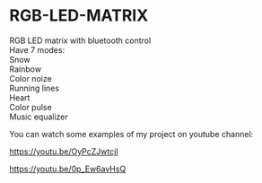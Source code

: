 # RGB-LED-MATRIX
RGB LED matrix with bluetooth control</br>
Have 7 modes:</br>
  Snow</br>
  Rainbow</br>
  Color noize</br>
  Running lines</br>
  Heart</br>
  Color pulse</br>
  Music equalizer</br>

You can watch some examples of my project on youtube channel:

https://youtu.be/OyPcZJwtcjI

https://youtu.be/0p_Ew6avHsQ
